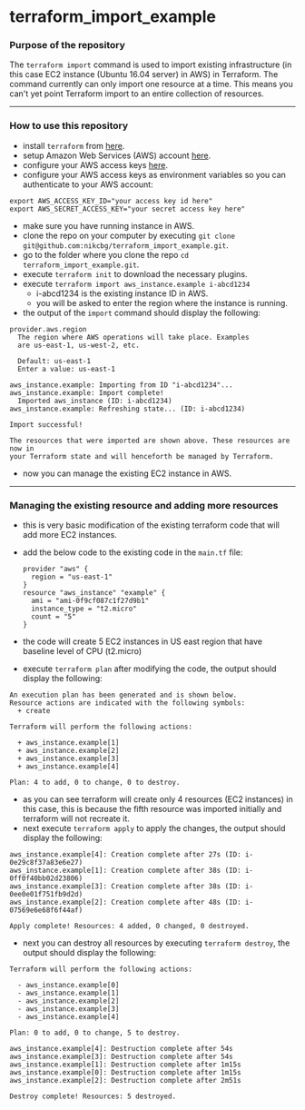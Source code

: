 # terraform_import_example

### Purpose of the repository

The `terraform import` command is used to import existing infrastructure (in this case EC2 instance (Ubuntu 16.04 server) in AWS) in Terraform. The command currently can only import one resource at a time. This means you can't yet point Terraform import to an entire collection of resources.

---------------------------------------------------------------------------------------------------------------------

### How to use this repository

- install `terraform` from [here](https://www.terraform.io/downloads.html).
- setup Amazon Web Services (AWS) account [here](https://aws.amazon.com/).
- configure your AWS access keys [here](https://docs.aws.amazon.com/general/latest/gr/aws-sec-cred-types.html#access-keys-and-secret-access-keys).
- configure your AWS access keys as environment variables so you can authenticate to your AWS account:

```
export AWS_ACCESS_KEY_ID="your access key id here"
export AWS_SECRET_ACCESS_KEY="your secret access key here"
```
- make sure you have running instance in AWS. 
- clone the repo on your computer by executing `git clone git@github.com:nikcbg/terraform_import_example.git`.
- go to the folder where you clone the repo `cd terraform_import_example.git`.
- execute `terraform init` to download the necessary plugins.
- execute `terraform import aws_instance.example i-abcd1234`
  - i-abcd1234 is the existing instance ID in AWS.
  - you will be asked to enter the region where the instance is running.
- the output of the `import` command should display the following:

```
provider.aws.region
  The region where AWS operations will take place. Examples
  are us-east-1, us-west-2, etc.

  Default: us-east-1
  Enter a value: us-east-1

aws_instance.example: Importing from ID "i-abcd1234"...
aws_instance.example: Import complete!
  Imported aws_instance (ID: i-abcd1234)
aws_instance.example: Refreshing state... (ID: i-abcd1234)

Import successful!

The resources that were imported are shown above. These resources are now in
your Terraform state and will henceforth be managed by Terraform.

```
- now you can manage the existing EC2 instance in AWS.

----------------------------------------------------------------------------------------------------------------------------

### Managing the existing resource and adding more resources

- this is very basic modification of the existing terraform code that will add more EC2 instances.
- add the below code to the existing code in the `main.tf` file:
  ```
  provider "aws" {
    region = "us-east-1"
  }
  resource "aws_instance" "example" {
    ami = "ami-0f9cf087c1f27d9b1"
    instance_type = "t2.micro"
    count = "5"
  }

  ```
  
- the code will create 5 EC2 instances in US east region that have baseline level of CPU (t2.micro)
- execute `terraform plan` after modifying the code, the output should display the following:

```
An execution plan has been generated and is shown below.
Resource actions are indicated with the following symbols:
  + create

Terraform will perform the following actions:

  + aws_instance.example[1]
  + aws_instance.example[2]
  + aws_instance.example[3]
  + aws_instance.example[4]

Plan: 4 to add, 0 to change, 0 to destroy.

```
- as you can see terraform will create only 4 resources (EC2 instances) in this case, this is because the fifth resource was imported initially and terraform will not recreate it.
- next execute `terraform apply` to apply the changes, the output should display the following:

```
aws_instance.example[4]: Creation complete after 27s (ID: i-0e29c8f37a83e6e27)
aws_instance.example[1]: Creation complete after 38s (ID: i-0ff0f40bb02d23806)
aws_instance.example[3]: Creation complete after 38s (ID: i-0ee0e01f751fb9d2d)
aws_instance.example[2]: Creation complete after 48s (ID: i-07569e6e68f6f44af)

Apply complete! Resources: 4 added, 0 changed, 0 destroyed.
```
- next you can destroy all resources by executing `terraform destroy`, the output should display the following:

```
Terraform will perform the following actions:

  - aws_instance.example[0]
  - aws_instance.example[1]
  - aws_instance.example[2]
  - aws_instance.example[3]
  - aws_instance.example[4]

Plan: 0 to add, 0 to change, 5 to destroy.

aws_instance.example[4]: Destruction complete after 54s
aws_instance.example[3]: Destruction complete after 54s
aws_instance.example[1]: Destruction complete after 1m15s
aws_instance.example[0]: Destruction complete after 1m15s
aws_instance.example[2]: Destruction complete after 2m51s

Destroy complete! Resources: 5 destroyed.
```
